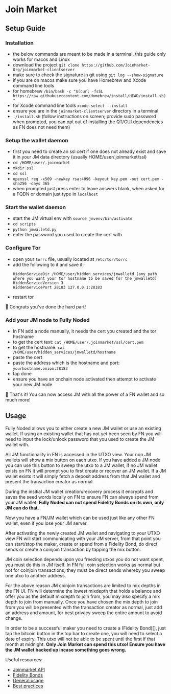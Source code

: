 # Join Market

## Setup Guide

### Installation
- the below commands are meant to be made in a terminal, this guide only works for macos and Linux
- download the project `git clone https://github.com/JoinMarket-Org/joinmarket-clientserver`
- make sure to check the signature in git using `git log --show-signature`
- if you are on macos make sure you have Homebrew and Xcode command line tools
- for homebrew `/bin/bash -c "$(curl -fsSL https://raw.githubusercontent.com/Homebrew/install/HEAD/install.sh)"`
- for Xcode command line tools `xcode-select --install`
- ensure you are in the `joinmarket-clientserver` directory in a terminal
- `./install.sh` (follow instructions on screen; provide sudo password when prompted, you can opt out of installing the QT/GUI dependencies as FN does not need them)

### Setup the wallet daemon
- first you need to create an ssl cert if one does not already exist and save it in your JM data directory (usually HOME/user/.joinmarket/ssl)
- `cd /HOME/user/.joinmarket`
- `mkdir ssl`
- `cd ssl`
- `openssl req -x509 -newkey rsa:4096 -keyout key.pem -out cert.pem -sha256 -days 365`
- when prompted just press enter to leave answers blank, when asked for a FQDN or domain just type in `localhost`

### Start the wallet daemon
- start the JM virtual env with `source jmvenv/bin/activate`
- `cd scripts`
- `python jmwalletd.py`
- enter the password you used to create the cert with

### Configure Tor
- open your `torrc` file, usually located at `/etc/tor/torrc`
- add the following to it and save it:
    ```
    HiddenServiceDir /HOME/user/hidden_services/jmwalletd (any path where you want your tor hostname to be saved for the jmwalletd)
    HiddenServiceVersion 3
    HiddenServicePort 28183 127.0.0.1:28183
    ```
- restart tor

🎉 Congrats you've done the hard part!

### Add your JM node to Fully Noded
- In FN add a node manually, it needs the cert you created and the tor hostname
- to get the cert text: `cat /HOME/user/.joinmarket/ssl/cert.pem`
- to get the hostname: `cat /HOME/user/hidden_services/jmwalletd/hostname`
- paste the cert
- paste the address which is the hostname and port: `yourhostname.onion:28183`
- tap done
- ensure you have an onchain node activated then attempt to activate your new JM node

🚀 That's it! You can now access JM with all the power of a FN wallet and so much more!

## Usage

Fully Noded allows you to either create a new JM wallet or use an existing wallet. If using an existing wallet that has not yet been seen by FN you will need to 
input the lock/unlock password that you used to create the JM wallet with.

All JM functionality in FN is accessed in the UTXO view. Your non JM wallets will show a mix button on each utxo. If you have added a JM node you can use this button
to sweep the utxo to a JM wallet, if no JM wallet exists on FN it will prompt you to first create or recover an JM wallet. If a JM wallet exists it will simply fetch a deposit address 
from that JM wallet and present the transaction creator as normal.

During the insitial JM wallet creation/recovery process it encrypts and saves the seed words locally on FN to ensure FN can always spend
from your JM wallet. **Fully Noded can not spend Fidelity Bonds on its own, only JM can do that.** 

Now you have a FN/JM wallet which can be used just like any other FN wallet, even if you lose your JM server.

After activating the newly created JM wallet and navigating to your UTXO view FN will start communicating with your JM server, from that point you can start/stop the maker, create or
spend from a Fidelity Bond, do direct sends or create a coinjoin transaction by tapping the mix button.

JM coin selection depends upon you freezing utxos you do not want spent, you must do this in JM itself. In FN full coin selection works as normal but not for coinjoin transactions, they
must be direct sends whereby you sweep one utxo to another address.

For the above reason JM coinjoin transactions are limited to mix depths in the FN UI. FN will determine the lowest mixdepth that holds a balance and offer you as the default mixdepth to
join from, you may also specify a mix depth to join from manually. Once you have chosen the mix depth to join from you will be presented with the transaction creator as normal, just add 
an address and amount, for best privacy sweep the entire amount to avoid change.

In order to be a successful maker you need to create a (Fidelity Bond)[], just tap the bitcoin button in the top bar to create one, you will need to select a date of expiry. This utxo
will not be able to be spent until the first if that month at midnight. **Only Join Market can spend this utxo! Ensure you have the JM wallet backed up incase something goes wrong.**

Useful resources:
- [Joinmarket API](https://github.com/JoinMarket-Org/joinmarket-clientserver/blob/master/docs/JSON-RPC-API-using-jmwalletd.md)
- [Fidelity Bonds](https://github.com/JoinMarket-Org/joinmarket-clientserver/blob/master/docs/fidelity-bonds.md)
- [General usage](https://github.com/JoinMarket-Org/joinmarket-clientserver/blob/master/docs/USAGE.md)
- [Best practices](https://github.com/openoms/bitcoin-tutorials/blob/master/joinmarket/joinmarket_private_flow.md)



